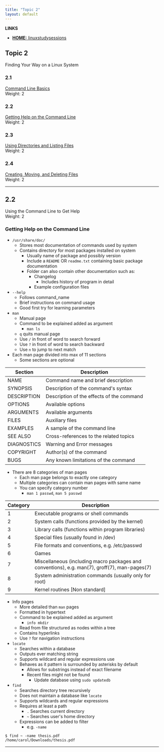 ```yaml
---
title: "Topic 2"
layout: default
---
```


**LINKS**
- [**HOME:** linuxstudysessions](https://bullintheserver.github.io/linuxstudysessions)

## Topic 2  
Finding Your Way on a Linux System

### 2.1
[Command Line Basics](https://bullintheserver.github.io/linuxstudysessions/topic2/2_1.html)  
Weight: 2

### 2.2
[Getting Help on the Command Line](https://bullintheserver.github.io/linuxstudysessions/topic2/2_2.html)  
Weight: 2

### 2.3
[Using Directories and Listing Files](https://bullintheserver.github.io/linuxstudysessions/topic2/2_3.html)  
Weight: 2

### 2.4
[Creating, Moving, and Deleting Files](https://bullintheserver.github.io/linuxstudysessions/topic2/2_4.html)  
Weight: 2

--- 

## 2.2
Using the Command Line to Get Help  
Weight: 2

### Getting Help on the Command Line
- `/usr/share/doc/`
    - Stores most documentation of commands used by system 
    - Contains directory for most packages installed on system
        - Usually name of package and possibly version
        - Include a `README` OR `readme.txt` containing basic package documentation
        - Folder can also contain other documentation such as:
            - Changelog
                - Includes history of program in detail
            - Example configuration files
- `--help`
    - Follows command_name
    - Brief instructions on command usage
    - Good first try for learning parameters
- `man`
    - Manual page
    - Command to be explained added as argument
        - `man ls`
    - `q` quits manual page
    - Use `/` in front of word to search forward
    - Use `?` in front of word to search backward
    - Use `n` to jump to next match
- Each man page divided into max of 11 sections
    - Some sections are optional

| Section | Description |
|---------|-------------|
| NAME | Command name and brief description |
| SYNOPSIS | Description of the command's syntax |
| DESCRIPTION | Description of the effects of the command |
| OPTIONS | Available options |
| ARGUMENTS | Available arguments |
| FILES | Auxiliary files |
| EXAMPLES | A sample of the command line |
| SEE ALSO | Cross-references to the related topics |
| DIAGNOSTICS | Warning and Error messages |
| COPYRIGHT | Author(s) of the command |
| BUGS | Any known limitations of the command |

- There are 8 categories of man pages
    - Each man page belongs to exactly one category
    - Multiple categories can contain man pages with same name
    - You can specify category number
        - `man 1 passwd`, `man 5 passwd`


| Category | Description |
|----------|-------------|
| 1 | Executable programs or shell commands |
| 2 | System calls (functions provided by the kernel) |
| 3 | Library calls (functions within program libraries) |
| 4 | Special files (usually found in /dev) |
| 5 | File formats and conventions, e.g. /etc/passwd |
| 6 | Games |
| 7 | Miscellaneous (including macro packages and conventions), e.g. man(7), groff(7), man-pages(7) |
| 8 | System administration commands (usually only for root) |
| 9 | Kernel routines [Non standard] |

- Info pages
    - More detailed than `man` pages
    - Formatted in hypertext 
    - Command to be explained added as argument
        - `info mkdir`
    - Read from file structured as nodes within a tree
    - Contains hyperlinks 
    - Use `?` for navigation instructions
- `locate`
    - Searches within a database
    - Outputs ever matching string
    - Supports wildcard and regular expressions use
    - Behaves as it pattern is surrounded by asterisks by default
        - Allows for substrings instead of exact filename
        - Recent files might not be found
            - Update database using `sudo updatedb`
- `find`
    - Searches directory tree recursively
    - Does not maintain a database like `locate`
    - Supports wildcards and regular expressions
    - Requires at least a path
        - `.` Searches current directory
        - `~` Searches user's home directory
    - Expressions can be added to filter 
        - e.g. `-name` 

```
$ find ~ -name thesis.pdf
/home/carol/Downloads/thesis.pdf
```

---